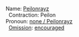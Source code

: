 Name: [Peilonrayz]()  
&nbsp; Contraction: Peilon  
Pronoun: [none / Peilonrayz]()  
&nbsp; [Omission](https://meta.stackexchange.com/a/336380): [encouraged]()
